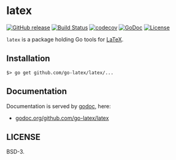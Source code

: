 # latex

[![GitHub release](https://img.shields.io/github/release/go-latex/latex.svg)](https://github.com/go-latex/latex/releases)
[![Build Status](https://travis-ci.org/go-latex/latex.svg?branch=master)](https://travis-ci.org/go-latex/latex)
[![codecov](https://codecov.io/gh/go-latex/latex/branch/master/graph/badge.svg)](https://codecov.io/gh/go-latex/latex)
[![GoDoc](https://godoc.org/github.com/go-latex/latex?status.svg)](https://godoc.org/github.com/go-latex/latex)
[![License](https://img.shields.io/badge/License-BSD--3-blue.svg)](https://github.com/go-latex/latex/raw/master/LICENSE)

`latex` is a package holding Go tools for [LaTeX](https://www.latex-project.org/).

## Installation

```
$> go get github.com/go-latex/latex/...
```

## Documentation

Documentation is served by [godoc](https://godoc.org), here:

- [godoc.org/github.com/go-latex/latex](https://godoc.org/github.com/go-latex/latex)

## LICENSE

BSD-3.
